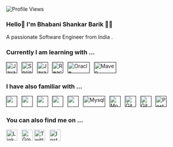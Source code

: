 ![Profile Views](https://komarev.com/ghpvc/?username=bhabani-barik&color=blue)

### Hello👋 I'm Bhabani Shankar Barik 🧑‍💻

A passionate Software Engineer from India .

### Currently I am learning with ...

<a href="" title="Java" target="_blank" rel="noreferrer"><img src="https://www.vectorlogo.zone/logos/java/java-icon.svg" alt="Java" width="30" height="30"/></a>&nbsp;&nbsp;
<a href="" target="_blank" title="spring Boot" rel="noreferrer"><img src="https://www.vectorlogo.zone/logos/springio/springio-icon.svg" alt="Spring Boot" width="30" height="30"/></a>&nbsp;&nbsp;
<a href="" target="_blank" title="JavaScript" rel="noreferrer"><img src="https://www.freepnglogos.com/uploads/javascript-png/javascript-vector-logo-yellow-png-transparent-javascript-vector-12.png" alt="JavaScript" width="30" height="30"/></a>&nbsp;&nbsp;
<a href="" target="_blank" title="ReactJS" rel="noreferrer"><img src="https://www.vectorlogo.zone/logos/reactjs/reactjs-icon.svg" alt="ReactJS" width="30" height="30"/></a>&nbsp;&nbsp;
<a href="" target="_blank" title="Oracle Database" rel="noreferrer"><img src="https://www.vectorlogo.zone/logos/oracle/oracle-ar21.svg" alt="Oracle Database" width="60" height="30"/></a>&nbsp;&nbsp;
<a href="" target="_blank" title="Maven" rel="noreferrer"><img src="https://skillicons.dev/icons?i=maven" alt="Maven" width="60" height="30"/></a>&nbsp;&nbsp;





### I have also familiar with ...

<a href="" title="C" target="_blank" rel="noreferrer"><img src="https://upload.wikimedia.org/wikipedia/commons/1/19/C_Logo.png" alt="" width="30" height="30"/></a>&nbsp;&nbsp;
<a href="" title="HTML" target="_blank" rel="noreferrer"><img src="https://www.vectorlogo.zone/logos/w3_html5/w3_html5-icon.svg" alt="" width="30" height="30"/></a>&nbsp;&nbsp;
<a href="" title="CSS" target="_blank" rel="noreferrer"><img src="https://www.vectorlogo.zone/logos/w3_css/w3_css-icon.svg" alt="" width="30" height="30"/></a>&nbsp;&nbsp;
<a href="" title="Bootstrap" target="_blank" rel="noreferrer"><img src="https://www.vectorlogo.zone/logos/getbootstrap/getbootstrap-icon.svg" alt="" width="30" height="30"/></a>&nbsp;&nbsp;
<a href="" title="Tailwind CSS" target="_blank" rel="noreferrer"><img src="https://skillicons.dev/icons?i=tailwind" alt="" width="30" height="30"/></a>&nbsp;&nbsp;
<a href="" target="_blank" title="Mysql" rel="noreferrer"><img src="https://www.vectorlogo.zone/logos/mysql/mysql-official.svg" alt="Mysql" width="60" height="30"/></a>&nbsp;&nbsp;
<a href="" target="_blank" title="MongoDB" rel="noreferrer"><img src="https://www.vectorlogo.zone/logos/mongodb/mongodb-icon.svg" alt="Mongo" width="30" height="30"/></a>&nbsp;&nbsp;
<a href="" target="_blank" title="Git" rel="noreferrer"><img src="https://www.vectorlogo.zone/logos/git-scm/git-scm-icon.svg" alt="Git" width="30" height="30"/></a>&nbsp;&nbsp;
<a href="" target="_blank" title="GitHub" rel="noreferrer"><img src="https://www.vectorlogo.zone/logos/github/github-tile.svg" alt="GitHub" width="30" height="30"/></a>&nbsp;&nbsp;
<a href="" title="Postman" target="_blank" rel="noreferrer"><img src="https://www.vectorlogo.zone/logos/getpostman/getpostman-icon.svg" alt="Postman" width="30" height="30"/></a>&nbsp;&nbsp;

### You can also find me on ...

<a href="https://www.linkedin.com/in/bhabanishankarbarik21/" title="bhabanishankarbarik21" target="_blank" rel="noreferrer"><img src="https://www.vectorlogo.zone/logos/linkedin/linkedin-tile.svg" alt="LinkedIn" width="30" height="30"/></a>&nbsp;&nbsp;
<a href="mailto:bhabanishankar.barik21@gmail.com" target="_blank" title="bhabanishankar.barik21@gmail.com" rel="noreferrer"><img src="https://www.vectorlogo.zone/logos/gmail/gmail-tile.svg" alt="Gmail" width="30" height="30"/></a>
<a href="https://twitter.com/bhabani_21" target="_blank" title="bhabani_21" rel="noreferrer"><img src="https://www.vectorlogo.zone/logos/twitter/twitter-tile.svg" alt="Twitter" width="30" height="30"/></a>&nbsp;&nbsp;
<a href="https://www.instagram.com/bhabani.shankar_barik/" title="bhabani.shankar_barik" target="_blank" rel="noreferrer"><img src="https://www.vectorlogo.zone/logos/instagram/instagram-icon.svg" alt="Instagram" width="30" height="30"/></a>&nbsp;&nbsp;


<!--
**Bhabani-Barik/Bhabani-Barik** is a ✨ _special_ ✨ repository because its `README.md` (this file) appears on your GitHub profile.

Here are some ideas to get you started:

- 🔭 I’m currently working on ...
- 🌱 I’m currently learning ...
- 👯 I’m looking to collaborate on ...
- 🤔 I’m looking for help with ...
- 💬 Ask me about ...
- 📫 How to reach me: ...
- 😄 Pronouns: ...
- ⚡ Fun fact: ...
-->




